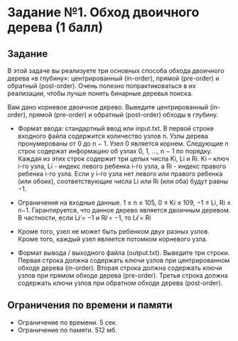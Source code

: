 # Задание №1. Обход двоичного дерева (1 балл)

## Задание

В этой задаче вы реализуете три основных способа обхода двоичного дерева «в глубину»: 
центрированный (in-order), прямой (pre-order) и обратный (post-order). 
Очень полезно попрактиковаться в их реализации, чтобы лучше понять бинарные деревья поиска.

Вам дано корневое двоичное дерево. Выведите центрированный (in-order), 
прямой (pre-order) и обратный (post-order) обходы в глубину.

- Формат ввода: стандартный ввод или input.txt. В первой строке входного файла содержится количество узлов
n. Узлы дерева пронумерованы от 0 до n − 1. Узел 0 является корнем.
Следующие n строк содержат информацию об узлах 0, 1, ..., n − 1 по порядку. Каждая из этих строк содержит
три целых числа Ki, Li и Ri. Ki – ключ i-го узла, Li - индекс левого ребенка i-го узла, а Ri - индекс правого
ребенка i-го узла. Если у i-го узла нет левого или правого ребенка (или обоих), соответствующие числа Li или
Ri (или оба) будут равны −1.
- Ограничения на входные данные. 1 ≤ n ≤ 105, 0 ≤ Ki ≤ 109, −1 ≤ Li, Ri ≤ n−1. 
Гарантируется, что данное дерево является двоичным деревом. В частности, если Li ̸= −1 и Ri ̸= −1, то Li ̸= Ri

- Кроме того, узел не может быть ребенком двух разных узлов. Кроме того, каждый узел является потомком корневого узла.
- Формат вывода / выходного файла (output.txt). Выведите три строки. Первая строка должна содержать ключи
узлов при центрированном обходе дерева (in-order). Вторая строка должна содержать ключи узлов при прямом
обходе дерева (pre-order). Третья строка должна содержать ключи узлов при обратном обходе дерева (post-order).

## Ограничения по времени и памяти
- Ограничение по времени. 5 сек.
- Ограничение по памяти. 512 мб.